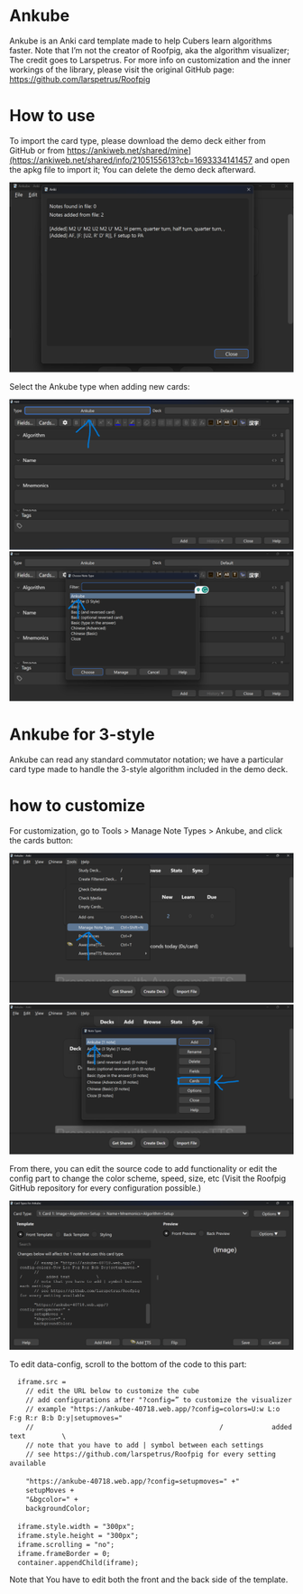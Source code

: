 # Ankube
Ankube is an Anki card template made to help Cubers learn algorithms faster. Note that I’m not the creator of Roofpig, aka the algorithm visualizer; The credit goes to Larspetrus. For more info on customization and the inner workings of the library, please visit the original GitHub page: https://github.com/larspetrus/Roofpig 

# How to use
To import the card type, please download the demo deck either from GitHub or from https://ankiweb.net/shared/mine](https://ankiweb.net/shared/info/2105155613?cb=1693334141457 and open the apkg file to import it;
You can delete the demo deck afterward.

![alt text](https://github.com/JoonhaYi/Ankube/blob/main/images/importing.png?raw=true)

Select the Ankube type when adding new cards:

![alt text](https://github.com/JoonhaYi/Ankube/blob/main/images/changingCardType1.png?raw=true)
![alt text](https://github.com/JoonhaYi/Ankube/blob/main/images/changingCardType2.png?raw=true)

# Ankube for 3-style
Ankube can read any standard commutator notation; we have a particular card type made to handle the 3-style algorithm included in the demo deck.

# how to customize
For customization, go to Tools > Manage Note Types > Ankube, and click the cards button:

![alt text](https://github.com/JoonhaYi/Ankube/blob/main/images/customization1.png?raw=true)
![alt text](https://github.com/JoonhaYi/Ankube/blob/main/images/customization2.png?raw=true)

From there, you can edit the source code to add functionality or edit the config part to change the color scheme, speed, size, etc (Visit the Roofpig GitHub repository for every configuration possible.)

![alt text](https://github.com/JoonhaYi/Ankube/blob/main/images/editing.png?raw=true)

To edit data-config, scroll to the bottom of the code to this part:
```
  iframe.src =
    // edit the URL below to customize the cube
    // add configurations after "?config=” to customize the visualizer
    // example "https://ankube-40718.web.app/?config=colors=U:w L:o F:g R:r B:b D:y|setupmoves="
    //                                              / 	         added text         \
    // note that you have to add | symbol between each settings
    // see https://github.com/larspetrus/Roofpig for every setting available

    "https://ankube-40718.web.app/?config=setupmoves=" +"
    setupMoves +
    "&bgcolor=" +
    backgroundColor;

  iframe.style.width = "300px";
  iframe.style.height = "300px";
  iframe.scrolling = "no";
  iframe.frameBorder = 0;
  container.appendChild(iframe);
```
 Note that You have to edit both the front and the back side of the template.

